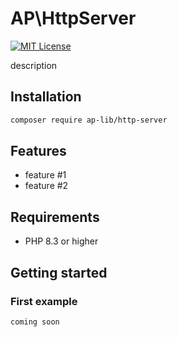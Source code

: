 # AP\HttpServer

[![MIT License](https://img.shields.io/badge/license-MIT-blue.svg)](LICENSE)

description

## Installation

```bash
composer require ap-lib/http-server
```

## Features

- feature #1
- feature #2

## Requirements

- PHP 8.3 or higher

## Getting started

### First example

```php
coming soon
```